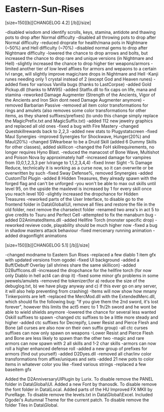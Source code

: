 # Eastern-Sun-Rises

[size=150][b][CHANGELOG 4.2] [/b][/size]

-disabled wisdom and identify scrolls, keys, stamina, antidote and thawing pots to drop after Normal difficulty
-disabled all throwing pots to drop after Normal difficulty
-reduced droprate for health/mana pots in Nightmare (~50%) and Hell difficulty (~70%)
-disabled normal gems to drop after Nightmare difficulty
-lowered the chance to drop arrows and bolts, but increased the chance to drop rare and unique versions (in Nightmare and Hell)
-slightly increased the chance to drop higher tier weapons/armors 
-limited another tier of low level affixes for armors and wepaons to a certain lvl range, will slightly improve magic/rare drops in Nightmare and Hell
-Kanji runes needing only 1 crystal instead of 2 (except God and Heaven runes)
-added fixes for various Vanilla bugs (thanks to LastCorpse)
-added Gold Pickup.dll (thanks to MW95)
-added Statfix.dll to fix caps on life, mana and stamina
-reworked Damage Augmenter  (Strength of the Ancients, Vigor of the Ancients and Iron Skin dont need Damage Augmenter anymore)
-removed Barbarian Passive 
-removed all item color transformations for rings and amulets (also removes some color transformations for other items, as they shared suffixes/prefixes)
 (to undo this change simply replace the MagicPrefix.txt and MagicSuffix.txt)
-added 112 new jewelry graphics and replaced all old ones
-fixed a bug with Fire Mastery
-changed Questskillrewards back to 2,2,3
-added new stats to Plugystatscreen
-fixed Maul Synergies
-improved Synergies for Shockwave, Hunger(20%) and Maul(20%)
-changed SWearbear to be a Druid Skill (added 6 Dummy Skills for other classes), added skillicon 
-changed the FoH skillrequirements, no longer requires Hyno Blast.
-reduced the manacost of Bone Wave, Multishot and Poison Nova by approximately half
-increased damage for vampires from (0,0,1,2,3,3 per lvlrange to 1,1,2,3,4,4)
-fixed Inner Sight -% Damage Reduce, technically it is working as a curse now, so it can overwrite or
 be overwritten by such
-fixed Sway Defense%, removed Snynergies 
-added CustomTbl Plugin
-added 8 Hidden Treasures, they already spawn with the forged flag and can't be unforged
-you won't be able to max out skills until level 95, on the upside the 
 maxlevel is increased by 1 for every skill once you reach level 100
-slightly increased the dropchance for Hidden Treasures
-reworked parts of the User Interface, to disable go to the frontend folder in Data\Global\UI,
remove all files and restore the file in the old folder, next remove the charselect folder
-renamed two area's in act 5 to give credits to Tsuru and Perfect Cell
-attempted to fix the manaburn bug
-added D2AnimatedItems.dll
-added Hellfire Torch (monster specific drop)
-reworked revieve code, playability should be much higher now
-fixed a bug in shadow masters attack behaviour 
-fixed mercenary running animation
-added dragonflight animations

[size=150][b][CHANGELOG 5.1] [/b][/size]

-changed modname to Eastern Sun Rises
-replaced a few diablo 1 item gfx with updated versions from ogodei
-fixed UI background
-added a Buff/Debuff Overlay (all shrines share the same skillicon)
-added D2BuffIcons.dll
-increased the dropchance for the hellfire torch (for now only Diablo in hell act4 can drop it)
-fixed some minor gfx problems in some jwewels/amulets
-removed the tokenizer(for a) reduce the size of the debuglog.txt, b) we have plugy anyway and 
 c) if this ever go on any server, it will also help preventing from crashing)
-Items will now show how mnany Tinkerpoints are left
-replaced the MercMod.dll with the ExtendedMerc.dll, which should fix the following bug: 
 "If you give them the 2nd sword, it's lost forever", 
 however this limits the act5 merc to 1 1h/2h sword and he wont be able to wield shields anymore
-lowered the chance for several less wanted Oskill suffixes to spawn
-changed ctc suffixes to be a little more steady and higher
-added ctc suffixes for Decrepify, Lower Resist and Pierce Flesh and Bone (all curses are also now on their own suffix group)
-all ctc curses suffixes can now only spawn on weapons
-Lower Resist and Pierce Flesh and Bone are less likely to spawn than the other two
-magic and rare armors can now spawn with 2 all skills and 1-2 char skills
-armors can now roll a higher enhanced defense roll
-added a new group of prefixes for armors (find out yourself)
-added D2Dyes.dll
-removed all char/inv color transformations from affixe/uniques and sets
-added 21 new pots to color items in whatever color you like
-fixed various strings
-replaced a few baseitem gfx

Added the D2AnniversaryUIPlugin by Lurix. To disable remove the PANEL folder in Data\Global\UI.
Added a new Font by thanosdk. To disable remove the font folder in Data\Local.
Added parts of the HU Improved FX MKII by PureRage. To disable remove the levels.txt in Data\Global\Excel.
Included Ogodei's Autumnal Theme for the current patch. To disable remove the folder Tiles in Data\Global.

